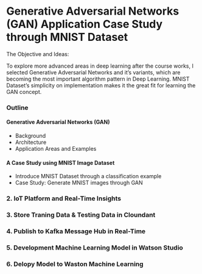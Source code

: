 # Generative Adversarial Networks (GAN) Application Case Study through MNIST Dataset
The Objective and Ideas:

To explore more advanced areas in deep learning after the course works, I selected Generative Adversarial Networks and it’s variants, which are becoming the most important algorithm pattern in Deep Learning. MNIST Dataset’s simplicity on implementation makes it the great fit for learning the GAN concept.


### Outline

#### Generative Adversarial Networks (GAN)
* Background
* Architecture
* Application Areas and Examples  

#### A Case Study using MNIST Image Dataset 
* Introduce MNIST Dataset through a classification example
* Case Study: Generate MNIST images through GAN




### 2. IoT Platform and Real-Time Insights


### 3. Store Traning Data & Testing Data in Cloundant


### 4. Publish to Kafka Message Hub in Real-Time


### 5. Development Machine Learning Model in Watson Studio


### 6. Delopy Model to Waston Machine Learning 



